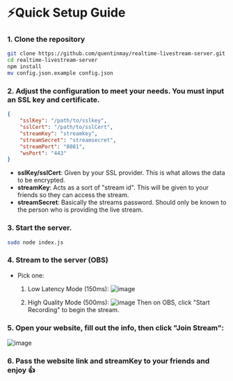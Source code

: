 # ⚡Quick Setup Guide
### 1. Clone the repository 

```bash
git clone https://github.com/quentinmay/realtime-livestream-server.git
cd realtime-livestream-server
npm install
mv config.json.example config.json
```
### 2. Adjust the configuration to meet your needs. You must input an SSL key and certificate.
```json
{
    "sslKey": "/path/to/sslkey",
    "sslCert": "/path/to/sslCert",
    "streamKey": "streamkey",
    "streamSecret": "streamsecret",
    "streamPort": "8081",
    "wsPort": "443"
}
```
* **sslKey/sslCert**: Given by your SSL provider. This is what allows the data to be encrypted.
* **streamKey**: Acts as a sort of "stream id". This will be given to your friends so they can access the stream.
* **streamSecret**: Basically the streams password. Should only be known to the person who is providing the live stream.

### 3. Start the server.
```bash
sudo node index.js
```
### 4. Stream to the server (OBS)
* Pick one:
  1. Low Latency Mode (150ms):
![image](https://user-images.githubusercontent.com/73214439/120874862-71fd7b00-c55d-11eb-90d6-28f6ef496d42.png)

  1. High Quality Mode (500ms):
![image](https://user-images.githubusercontent.com/73214439/120874912-b12bcc00-c55d-11eb-801c-b35f3626486f.png)
Then on OBS, click "Start Recording" to begin the stream.

### 5. Open your website, fill out the info, then click "Join Stream":
![image](https://user-images.githubusercontent.com/73214439/120875245-b853d980-c55f-11eb-9318-5d2199699ce4.png)

### 6. Pass the website link and streamKey to your friends and enjoy 👍
